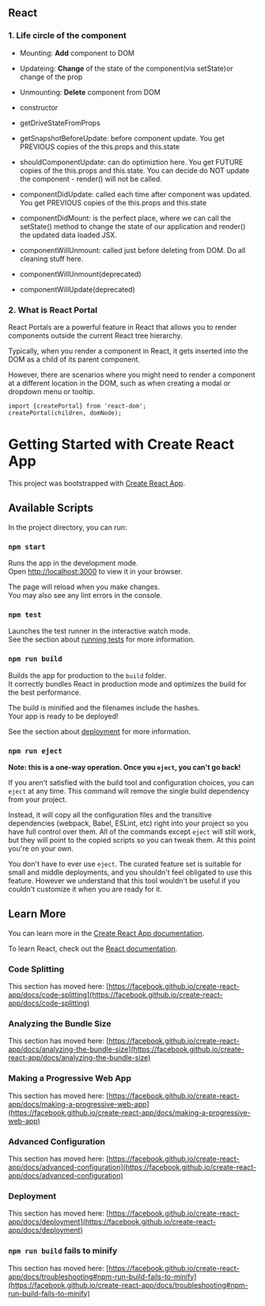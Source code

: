 ## React

### 1. Life circle of the component

  - Mounting:  **Add** component to DOM

  - Updateing:  **Change** of the state of the component(via setState)or change of the prop

  - Unmounting: **Delete** component from DOM


- constructor

- getDriveStateFromProps

- getSnapshotBeforeUpdate: before component update. You get PREVIOUS copies of the this.props and this.state

- shouldComponentUpdate: can do optimiztion here. You get FUTURE copies of the this.props and this.state.
						 You can decide do NOT update the component - render() will not be called.

- componentDidUpdate:  called each time after component was updated. You get PREVIOUS copies 
	                   of the this.props and this.state

- componentDidMount:  is the perfect place, where we can call the setState() method to change the state of our 
                      application and render() the updated data loaded JSX.

- componentWillUnmount: called just before deleting from DOM. Do all cleaning stuff here.


- componentWillUnmount(deprecated)

- componentWillUpdate(deprecated)

### 2. What is React Portal

React Portals are a powerful feature in React that allows you to render components outside the current React tree hierarchy. 

Typically, when you render a component in React, it gets inserted into the DOM as a child of its parent component. 

However, there are scenarios where you might need to render a component at a different location in the DOM, such as when 
creating a modal or dropdown menu or tooltip.

  ```
  import {createPortal} from 'react-dom';
  createPortal(children, domNode);
  
  ```



# Getting Started with Create React App

This project was bootstrapped with [Create React App](https://github.com/facebook/create-react-app).

## Available Scripts

In the project directory, you can run:

### `npm start`

Runs the app in the development mode.\
Open [http://localhost:3000](http://localhost:3000) to view it in your browser.

The page will reload when you make changes.\
You may also see any lint errors in the console.

### `npm test`

Launches the test runner in the interactive watch mode.\
See the section about [running tests](https://facebook.github.io/create-react-app/docs/running-tests) for more information.

### `npm run build`

Builds the app for production to the `build` folder.\
It correctly bundles React in production mode and optimizes the build for the best performance.

The build is minified and the filenames include the hashes.\
Your app is ready to be deployed!

See the section about [deployment](https://facebook.github.io/create-react-app/docs/deployment) for more information.

### `npm run eject`

**Note: this is a one-way operation. Once you `eject`, you can't go back!**

If you aren't satisfied with the build tool and configuration choices, you can `eject` at any time. This command will remove the single build dependency from your project.

Instead, it will copy all the configuration files and the transitive dependencies (webpack, Babel, ESLint, etc) right into your project so you have full control over them. All of the commands except `eject` will still work, but they will point to the copied scripts so you can tweak them. At this point you're on your own.

You don't have to ever use `eject`. The curated feature set is suitable for small and middle deployments, and you shouldn't feel obligated to use this feature. However we understand that this tool wouldn't be useful if you couldn't customize it when you are ready for it.

## Learn More

You can learn more in the [Create React App documentation](https://facebook.github.io/create-react-app/docs/getting-started).

To learn React, check out the [React documentation](https://reactjs.org/).

### Code Splitting

This section has moved here: [https://facebook.github.io/create-react-app/docs/code-splitting](https://facebook.github.io/create-react-app/docs/code-splitting)

### Analyzing the Bundle Size

This section has moved here: [https://facebook.github.io/create-react-app/docs/analyzing-the-bundle-size](https://facebook.github.io/create-react-app/docs/analyzing-the-bundle-size)

### Making a Progressive Web App

This section has moved here: [https://facebook.github.io/create-react-app/docs/making-a-progressive-web-app](https://facebook.github.io/create-react-app/docs/making-a-progressive-web-app)

### Advanced Configuration

This section has moved here: [https://facebook.github.io/create-react-app/docs/advanced-configuration](https://facebook.github.io/create-react-app/docs/advanced-configuration)

### Deployment

This section has moved here: [https://facebook.github.io/create-react-app/docs/deployment](https://facebook.github.io/create-react-app/docs/deployment)

### `npm run build` fails to minify

This section has moved here: [https://facebook.github.io/create-react-app/docs/troubleshooting#npm-run-build-fails-to-minify](https://facebook.github.io/create-react-app/docs/troubleshooting#npm-run-build-fails-to-minify)
